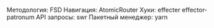 Методология: FSD
Навигация: AtomicRouter
Хуки:
effecter
effector-patronum
API запросы: swr
Пакетный менеджер: yarn
